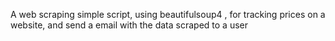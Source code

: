 A web scraping simple script, using beautifulsoup4 , for tracking prices on a website, and send a email with the data scraped to a user
